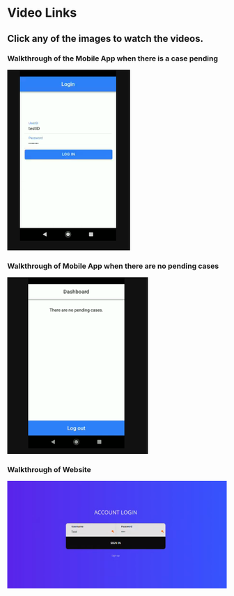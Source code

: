 # Video Links
## Click any of the images to watch the videos.


### Walkthrough of the Mobile App when there is a case pending
[![Full Process](login.png)](https://youtu.be/xDqgnfOv5bI "Full Process")

### Walkthrough of Mobile App when there are no pending cases
[![No Cases](nocases.png)](https://www.youtube.com/watch?v=Yuvjjf4j_Ko&feature=youtu.be "No Cases")

### Walkthrough of Website
[![Website Walkthrough](website.png)](https://www.youtube.com/watch?v=B8ewnfG8u_U "Website Walkthrough")